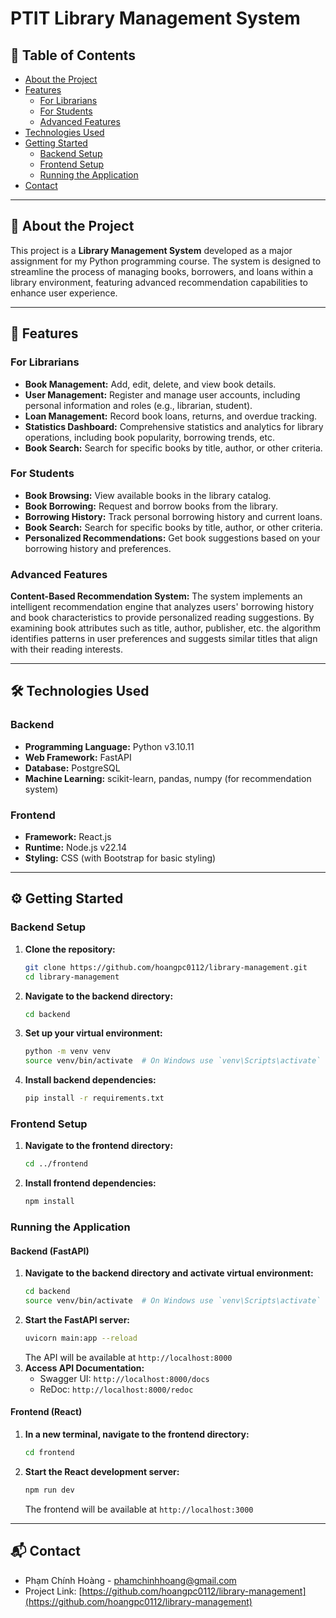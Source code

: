 # PTIT Library Management System
## 📌 Table of Contents
- [About the Project](#-about-the-project)
- [Features](#-features)
  - [For Librarians](#for-librarians)
  - [For Students](#for-students)
  - [Advanced Features](#advanced-features)
- [Technologies Used](#-technologies-used)
- [Getting Started](#%EF%B8%8F-getting-started)
  - [Backend Setup](#backend-setup)
  - [Frontend Setup](#frontend-setup)
  - [Running the Application](#running-the-application)
- [Contact](#-contact)
---
## 📖 About the Project

This project is a **Library Management System** developed as a major assignment for my Python programming course. The system is designed to streamline the process of managing books, borrowers, and loans within a library environment, featuring advanced recommendation capabilities to enhance user experience.

---
## 🚀 Features
### For Librarians
- **Book Management:** Add, edit, delete, and view book details.
- **User Management:** Register and manage user accounts, including personal information and roles (e.g., librarian, student).
- **Loan Management:** Record book loans, returns, and overdue tracking.
- **Statistics Dashboard:** Comprehensive statistics and analytics for library operations, including book popularity, borrowing trends, etc.
- **Book Search:** Search for specific books by title, author, or other criteria.
### For Students
- **Book Browsing:** View available books in the library catalog.
- **Book Borrowing:** Request and borrow books from the library.
- **Borrowing History:** Track personal borrowing history and current loans.
- **Book Search:** Search for specific books by title, author, or other criteria.
- **Personalized Recommendations:** Get book suggestions based on your borrowing history and preferences.

### Advanced Features
**Content-Based Recommendation System:** The system implements an intelligent recommendation engine that analyzes users' borrowing history and book characteristics to provide personalized reading suggestions. By examining book attributes such as title, author, publisher, etc. the algorithm identifies patterns in user preferences and suggests similar titles that align with their reading interests.

---
## 🛠 Technologies Used
### Backend
- **Programming Language:** Python v3.10.11
- **Web Framework:** FastAPI
- **Database:** PostgreSQL
- **Machine Learning:** scikit-learn, pandas, numpy (for recommendation system)
### Frontend
- **Framework:** React.js
- **Runtime:** Node.js v22.14
- **Styling:** CSS (with Bootstrap for basic styling)
---
## ⚙️ Getting Started
### Backend Setup
1.  **Clone the repository:**
    ```bash
    git clone https://github.com/hoangpc0112/library-management.git
    cd library-management
    ```
2.  **Navigate to the backend directory:**
    ```bash
    cd backend
    ```
3.  **Set up your virtual environment:**
    ```bash
    python -m venv venv
    source venv/bin/activate  # On Windows use `venv\Scripts\activate`
    ```
4.  **Install backend dependencies:**
    ```bash
    pip install -r requirements.txt
    ```
### Frontend Setup
1.  **Navigate to the frontend directory:**
    ```bash
    cd ../frontend
    ```
2.  **Install frontend dependencies:**
    ```bash
    npm install
    ```
### Running the Application
#### Backend (FastAPI)
1.  **Navigate to the backend directory and activate virtual environment:**
    ```bash
    cd backend
    source venv/bin/activate  # On Windows use `venv\Scripts\activate`
    ```
2.  **Start the FastAPI server:**
    ```bash
    uvicorn main:app --reload
    ```
    The API will be available at `http://localhost:8000`
3.  **Access API Documentation:**
    - Swagger UI: `http://localhost:8000/docs`
    - ReDoc: `http://localhost:8000/redoc`
#### Frontend (React)
1.  **In a new terminal, navigate to the frontend directory:**
    ```bash
    cd frontend
    ```
2.  **Start the React development server:**
    ```bash
    npm run dev
    ```
    The frontend will be available at `http://localhost:3000`
---
## 📬 Contact
- Phạm Chính Hoàng - phamchinhhoang@gmail.com
- Project Link: [https://github.com/hoangpc0112/library-management](https://github.com/hoangpc0112/library-management)
